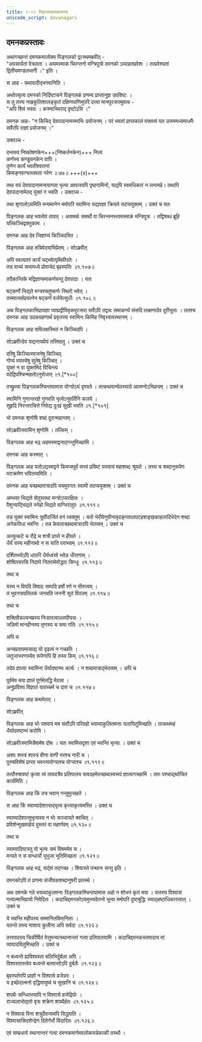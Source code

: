 ```yaml
---
title: १-०२ पिङ्गलकाश्वासनम्
unicode_script: devanagari
---
```


## दमनकप्रस्तावः
अथागच्छन्तं दमनकमालोक्य पिङ्गलको द्वाःस्थमब्रवीत् -  
"अपसार्यतां वेत्रलता । अयमस्माकं चिरन्तनो मन्त्रिपुत्रो दमनको ऽव्याहतप्रवेशः । तत्प्रवेश्यतां द्वितीयमण्डलभागी ।" इति ।  

स आह - यथावादीद्भगवानिति ।  

अथोपसृत्य दमनको निर्दिष्टासने पिङ्गलकं प्रणम्य प्राप्तानुज्ञ उपविष्टः ।  
स तु तस्य नखकुलिशालङ्कृतं दक्षिणपाणिमुपरि दत्त्वा मानपुरःसरमुवाच -  
"अपि शिवं भवतः । कस्माच्चिराद् दृष्टोऽसि ।"

दमनक आह- "न किंचिद् देवपादानामस्माभिः प्रयोजनम् । परं भवतां प्राप्तकालं वक्तव्यं यत उत्तममध्यमाधमैः सर्वैरपि राज्ञां प्रयोजनम् ।"

उक्तञ्च -

दन्तस्य निष्कोषणकेन+++(निष्कर्तनकेन)+++ नित्यं  
कर्णस्य कण्डूयनकेन वापि ।  
तृणेन कार्यं भवतीश्वराणां  
किमङ्गवाग्घस्तवता नरेण ॥ ७७॥ +++(४)+++

तथा वयं देवपादानामन्वयागता भृत्या आपत्स्वपि पृष्ठगामिनो, यद्यपि स्वमधिकारं न लभामहे। तथापि देवपादानामेतद् युक्तं न भवति । उक्तञ्च -

<div class="js_include" url="../upadeshAH/sevA/bhRtya-chyuti.md"  newLevelForH1="3" includeTitle="true"> </div>  

<div class="js_include" url="../upadeshAH/sevA/bhRtya-mahattva.md"  newLevelForH1="3" includeTitle="true"> </div>  

<div class="js_include" url="../upadeshAH/sevA/sat-bhRtya-laxaNa.md"  newLevelForH1="3" includeTitle="true"> </div>  

तथा शृगालोऽयमिति मन्यमानेन ममोपरि स्वामिना यद्यवज्ञा क्रियते तदप्ययुक्तम् । उक्तं च यतः

<div class="js_include" url="../upadeshAH/sevA/bhRtya-mahattva.md"  newLevelForH1="3" includeTitle="true"> </div>

पिङ्गलक आह भवत्वेवं तावत् । असमर्थः समर्थो वा चिरन्तनस्त्वमस्माकं मन्त्रिपुत्रः । तद्विश्रब्धं ब्रूहि यत्किञ्चिद्वक्तुकामः ।  

दमनक आह देव जिज्ञाप्यं किञ्चिदस्ति ।  

पिङ्गलक आह तन्निवेदयाभिप्रेतम् । सोऽब्रवीत्

अपि स्वल्पतरं कार्यं यद्भवेत्पृथिवीपतेः ।  
तन्न वाच्यं सभामध्ये प्रोवाचेदं बृहस्पतिः ॥१.१०७॥

तदैकान्तिके मद्विज्ञाप्यमाकर्णयन्तु देवपादाः । यतः

षट्कर्णो भिद्यते मन्त्रश्चतुष्कर्णः स्थिरो भवेत् ।  
तस्मात्सर्वप्रयत्नेन षट्कर्णं वर्जयेत्सुधीः ॥१.१०८॥

अथ पिङ्गलकाभिप्रायज्ञा व्याघ्रद्वीपिवृकपुरःसरा सर्वेऽपि तद्वचः समाकर्ण्य संसदि तत्क्षणादेव दूरीभूताः । ततश्च दमनक आह उदकग्रहणार्थं प्रवृत्तस्य स्वामिनः किमिह निवृत्त्यावस्थानम् ।  

पिङ्गलक आह सविलक्षस्मितं न किञ्चिदपि ।  

सोऽब्रवीत्देव यद्यनाख्येयं तत्तिष्ठतु । उक्तं च

दरिषु किञ्चित्स्वजनेषु किञ्चिद्  
गोप्यं वयस्येषु सुतेषु किञ्चित् ।  
युक्तं न वा युक्तमिदं विचिन्त्य  
वदेद्विपश्चिन्महतोऽनुरोधात् ॥१.[*१००]

तच्छ्रुत्वा पिङ्गलकश्चिन्तयामास योग्योऽयं दृश्यते । तत्कथयाम्येतस्याग्रे आत्मनोऽभिप्रायम् । उक्तं च

स्वामिनि गुणान्तरज्ञे गुणवति भृत्येऽनुवर्तिनि कलये ।  
सुहृदि निरन्तरचित्ते निवेद्य दुःखं सुखी भवति ॥१.[*१०१]

भो दमनक शृणोषि शब्दं दूरान्महान्तम् ।  

सोऽब्रवीत्स्वामिन् शृणोमि । तत्किम् ।  

पिङ्गलक आह भद्र अहमस्माद्वनाद्गन्तुमिच्छामि ।  

दमनक आह कस्मात् ।  

पिङ्गलक आह  यतोऽद्यस्मद्वने किमप्यपूर्वं सत्त्वं प्रविष्टं यस्यायं महाशब्दः श्रूयते । तस्य च शब्दानुरूपेण पराक्रमेण भवितव्यमिति ।  

दमनक आह यच्छब्दमात्रादपि भयमुपगतः स्वामी तदप्ययुक्तम् । उक्तं च

अम्भसा भिद्यते सेतुस्तथा मन्त्रोऽप्यरक्षितः ।  
पैशुन्याद्भिद्यते स्नेहो भिद्यते वाग्भिरातुरः ॥१.१११॥

तन्न युक्तं स्वामिनः पूर्वोपार्जितं वनं त्यक्तुम् । यतो भेरीवेणुवीनामृदङ्गतालपटहशङ्खकाहलादिभेदेन शब्दा अनेकविधा भवन्ति । तन्न केवलाच्छब्दमात्रादपि भेतव्यम् । उक्तं च

अत्युत्कटे च रौद्रे च शत्रौ प्राप्ते न हीयते ।  
धैर्यं यस्य महीनाथो न स याति पराभवम् ॥१.११२॥  

दर्शितभयेऽपि धातरि धैर्यध्वंसो भवेन्न धीराणाम् ।  
शोषितसरसि निदाघे नितरामेवोद्धतः सिन्धुः ॥१.११३॥

तथा च

यस्य न विपदि विषादः सम्पदि हर्षो रणे न भीरुत्वम् ।  
तं भुवनत्रयतिलकं जनयति जननी सुतं विरलम् ॥१.११४॥

तथा च

शक्तिवैकल्यनम्रस्य निःसारत्वाल्लघीयसः ।  
जन्निमो मानहीनस्य तृणस्य च समा गतिः ॥१.११५॥

अपि च

अन्यप्रतापमासाद्य यो दृढत्वं न गच्छति ।  
जतुजाभरणस्येव रूपेणापि हि तस्य किम् ॥१.११६॥

तदेवं ज्ञात्वा स्वामिना धैर्यावष्टम्भः कार्यः । न शब्दमात्राद्भेतव्यम् । अपि च

पूर्वमेव मया ज्ञातं पूर्णमेतद्धि मेदसा ।  
अनुप्रविश्य विज्ञातं यावच्चर्म च दारु च ॥१.११७॥

पिङ्गलक आह कथमेतत् ।  

सोऽब्रवीत्

<div class="js_include" url="../upakathAH/01-02_shrugAladundibhikathA.md"  newLevelForH1="3" includeTitle="true"> </div>

पिङ्गलक आह भोः पश्यायं मम सर्वोऽपि परिग्रहो भयव्याकुलितमनाः पलायितुमिच्छति । तत्कथमहं धैर्यादवष्टम्भं करोमि ।  

सोऽब्रवीत्स्वामिन्नैषामेष दोषः । यतः स्वामिसदृशा एवं भवन्ति भृत्याः । उक्तं च

अश्वः शस्त्रं शास्त्रं वीणा वाणी नरश्च नारी च ।  
पुरुषविशेषं प्राप्ता भवन्त्ययोग्याश्च योग्याश्च ॥१.११९॥

तत्पौरुषावष्टं कृत्वा त्वं तावदत्रैव प्रतिपालय यावदहमेतच्छब्दस्वरूपं ज्ञात्वागच्छामि । ततः पश्चाद्यथोचितं कार्यमिति ।  

पिङ्गलक आह किं तत्र भवान् गन्तुमुत्सहते ।  

स आह किं स्वाम्यादेशात्सद्भृत्य कृत्याकृत्यमस्ति । उक्तं च

स्वाम्यादेशात्सुभृत्यस्य न भोः सञ्जायते क्वचित् ।  
प्रविशेन्मुखमाहेयं दुस्तरं वा महार्णवम् ॥१.१२०॥

तथा च

स्वाम्यादिष्टस्तु यो भृत्यः समं विषममेव च ।  
मन्यते न स सन्धार्यो भूभुजा भूतिमिच्छता ॥१.१२१॥

पिङ्गलक आह भद्रं, यद्येवं तद्गच्छ । शिवास्ते पन्थानः सन्तु इति ।  

दमनकोऽपि तं प्रणम्य संजीवकशब्दानुषरी प्रतस्थे ।  

अथ दमनके गते भयव्याकुलमनाः पिङ्गलकश्चिन्तयामास अहो न शोभनं कृतं मया । यत्तस्य विश्वासं गत्वात्माभिप्रायो निवेदितः । कदाचिद्दमनकोऽयमुभयवेतनो भूत्वा ममोपरि दुष्टबुद्धिः स्याद्भ्रष्टाधिकारत्वात् । उक्तं च

ये भवन्ति महीपस्य सम्मानितविमानिताः ।  
यतन्ते तस्य नाशाय कुलीना अपि सर्वदा ॥१.१२२॥

तत्तावदस्य चिकीर्षितं वेत्तुमन्यत्स्थानान्तरं गत्वा प्रतिपालयामि । कदाचिद्दमनकस्तमादाय मां व्यापादयितुमिच्छति । उक्तं च

न बध्यन्ते ह्यविश्वस्ता बलिभिर्दुर्बला अपि ।  
विश्वस्तास्त्वेव बध्यन्ते बलवन्तोऽपि दुर्बलैः ॥१.१२३॥

बृहस्पतेरपि प्राज्ञो न विश्वासे व्रजेन्नरः ।  
य इच्छेदात्मनो वृद्धिमायुष्यं च सुखानि च ॥१.१२४॥

शपथैः सन्धितस्यापि न विश्वासे व्रजेद्रिपोः ।  
राज्यलाभोद्यतो वृत्रः शक्रेण शपथैर्हतः ॥१.१२५॥

न विश्वासं विना शत्रुर्देवानामपि सिद्ध्यति ।  
विश्वासात्त्रिदशेन्द्रेण दितेर्गर्भो विदारितः ॥१.१२६॥

एवं सम्प्रधार्य स्थानान्तरं गत्वा दमनकमार्गमवलोकयन्नेकाकी तस्थौ ।  
